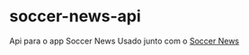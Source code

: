 # soccer-news-api
Api para o app Soccer News
Usado junto com o [Soccer News](https://github.com/andersonrubiojuca/Soccer-News)
